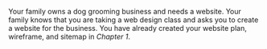 <!--practice-->
Your family owns a dog grooming business and needs a website. Your family knows that you are taking a web design class and asks you to create a website for the business. You have already created your website plan, wireframe, and sitemap in *Chapter 1*. 

<!--
{
    "CopyExercise": {
        "name": "Chapter 1 YT02",
        "copyTarget": "/chapter1/yt02/student/*",
        "pasteTarget": "./"
    }
}
-->